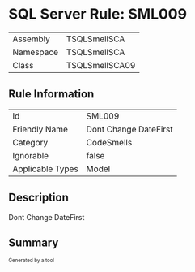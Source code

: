 ﻿# SQL Server Rule: SML009
  
|    |    |
|----|----|
| Assembly | TSQLSmellSCA |
| Namespace | TSQLSmellSCA |
| Class | TSQLSmellSCA09 |
  
## Rule Information
  
|    |    |
|----|----|
| Id | SML009 |
| Friendly Name | Dont Change DateFirst |
| Category | CodeSmells |
| Ignorable | false |
| Applicable Types | Model  |
  
## Description
  
Dont Change DateFirst
  
## Summary
  

  
<sub><sup>Generated by a tool</sup></sub>
